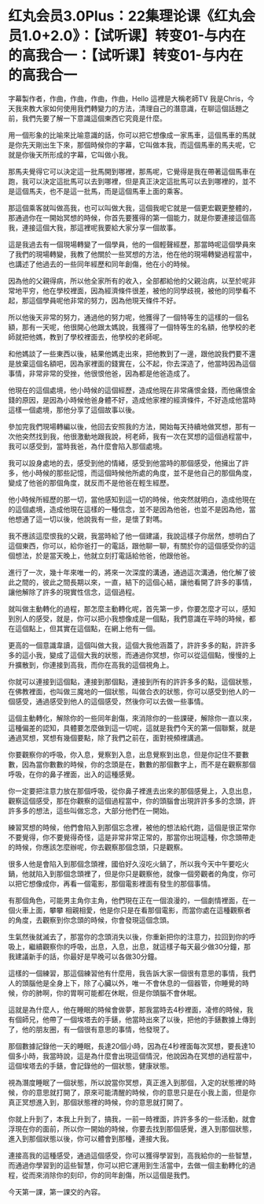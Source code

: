 # 红丸会员3.0Plus：22集理论课《红丸会员1.0+2.0》：【试听课】转变01-与内在的高我合一：【试听课】转变01-与内在的高我合一

字幕製作者，作曲，作曲，作曲，作曲，Hello 這裡是大稱老師TV 我是Chris，今天我來教大家如何使用我們轉變力的方法，清理自己的潛意識，在聊這個話題之前，我們先要了解一下意識這個東西它究竟是什麼。

用一個形象的比喻來比喻意識的話，你可以把它想像成一家馬車，這個馬車的馬就是你先天剛出生下來，那個時候你的字幕，它叫做本我，而這個馬車的馬夫呢，它就是你後天所形成的字幕，它叫做小我。

那馬夫覺得它可以決定這一批馬開到哪裡，那馬呢，它覺得是我在帶著這個馬車在跑，我可以決定這批馬可以去到哪裡，但是真正決定這批馬可以去到哪裡的，並不是這個馬夫，也不是這一批馬，而是這個馬車上面的乘客。

那這個乘客就叫做高我，也可以叫做大我，這個我呢它就是一個更宏觀更整體的，那通過你在一開始冥想的時候，你首先要獲得的第一個能力，就是你要連接這個高我，連接這個大我，那這裡呢我要給大家分享一個故事。

這是我過去有一個現場轉變了一個學員，他的一個輕聲經歷，那當時呢這個學員來了我們的現場轉變，我教了他關於一些冥想的方法，他在他的現場轉變過程當中，也講述了他過去的一些同年經歷和同年創傷，他在小的時候。

因為他的父親得病，所以他全家所有的收入，全部都給他的父親治病，以至於呢非常地平穷，他在學校裡面，因為經濟條件很差，被他的同學歧視，被他的同學看不起，那這個學員呢他非常的努力，因為他現天條件不好。

所以他後天非常的努力，通過他的努力呢，他獲得了一個特等生的這樣的一個名額，那有一天呢，他很開心他跟太媽說，我獲得了一個特等生的名額，他學校的老師就把他媽，教到了學校裡面去，他學校的老師呢。

和他媽談了一些東西以後，結果他媽走出來，把他教到了一邊，跟他說我們要不還是放棄這個名額吧，因為家裡面的錢實在，公不起，你去深造了，他當時因為這個事情，非常非常的受挫，他很恨他爸，因為都是他爸造成了。

他現在的這個處境，他小時候的這個經歷，造成他現在非常痛恨金錢，而他痛恨金錢的原因，是因為小時候他爸身體不好，造成他家裡的經濟條件，不好造成他當時這樣一個處境，那他分享了這個故事以後。

參加完我們現場轉編以後，他回去安照我的方法，開始每天持續地做冥想，那有一次他突然找到我，他很激動地跟我說，柯老師，我有一次在冥想的這個過程當中，我可以感受到，當時我爸，為什麼會陷入那個處境。

我可以設身處地的去，感受到他的情緒，感受到他當時的那個感受，他擁出了許多，他小時候的那些記憶，而這個時候他所處的角度，並不是他自己的那個角度，變成了他爸的那個角度，就反而不是他爸在輕生經歷。

他小時候所經歷的那一切，當他感知到這一切的時候，他突然就明白，造成他現在的這個處境，造成他現在這樣的一種信念，並不是因為他爸，也並不是因為他，當他想通了這一切以後，他說我有一些，是懷了對嗎。

我不應該這麼恨我的父親，我當時給了他一個建議，我說這樣子你居然，想明白了這個東西，你可以，給你爸打一的電話，跟他聊一聊，有關於你的這個感受你的這個想法，於是當天晚上，他就立刻打電話給他爸，他跟他爸。

進行了一次，幾十年來唯一的，將來一次深度的溝通，通過這次溝通，他化解了彼此之間的，彼此之間長期以來，一直，結下的這個心結，讓他看開了許多的事情，讓他解除了許多的現實性信念，這個過程。

就叫做主動轉化的過程，那怎麼主動轉化呢，首先第一步，你要怎麼才可以，感知到別人的感受，就是，你可以把小我想像成是一個點，我們意識在平時的時候，都在這個點上，但其實在這個點，在網上他有一個。

更高的一個意識韋讀，這個叫做大我，這個大我他涵蓋了，許許多多的點，許許多多的這小我，變成了這個大我的狀態，而通過你冥想，你可以從這個點，慢慢的上升擴散到，你連接到高我，而你在高我的這個視角上。

你就可以連接到這個點，連接到那個點，連接到所有的許許多多的點，這個狀態，在佛教裡面，也叫做三魔地的一個狀態，叫做合衣的狀態，你可以感受到他人的一個感受，通過感受到他人的這個感受，然後你可以去做一些事情。

這個主動轉化，解除你的一些同年創傷，來消除你的一些課硬，解除你一直以來，這種偏差的認知，具體要怎麼做到這一切呢，這就是我們今天的第一個聯繫，就是通過冥想，冥想有幾個要點，除了我們之前在，面對視頻裡講過。

你要觀察你的呼吸，你入息，覺察到入息，出息覺察到出息，但是你記住不要數數，因為當你數數的時候，你的念頭是在，數數的那個數字上，而不是在觀察那個呼吸，在你的鼻子裡面，出入的這種感覺。

你一定要把注意力放在那個呼吸，從你鼻子裡進去出來的那個感覺上，入息出息，觀察這個感受，那在你觀察的這個過程當中，你的頭腦會出現許許多多的念頭，許許多多的想法，這些叫做忘念，大部分他們在一開始。

練習冥想的時候，他們會陷入到那個忘念裡，被他的想法給代跑，這個是很正常你不要覺得，你不要覺得奇怪，這是非常非常正常的，那當你出現這種，你念頭帶走的時候，你應該怎麼辦呢，你去觀察那個念頭，只是觀察。

很多人他是會陷入到那個念頭裡，國伯好久沒吃火鍋了，所以我今天中午要吃火鍋，他就陷入到那個念頭裡了，但是你只是觀察他，就像一個旁觀者的角度，你可以把它想像成你，再看一個電影，那個電影裡面有發生的那個事情。

有那個角色，可能男主角你主角，他們現在正在一個浪漫的，一個劇情裡面，在一個火車上面，攀攀 相親相愛，他是你只是在看那個電影，而當你處在這種觀察者的角度，去觀察到你念頭的時候，你會發現這個念頭。

生氣然後就滅去了，那當你的念頭消失以後，你重新把你的注意力，拉回到你的呼吸上，繼續觀察你的呼吸，出息，入息，出息，就這樣子每天最少做30分鐘，那我建議新手的話，你最好是早晚可以各做30分鐘。

這樣的一個練習，那這個練習他有什麼用，我告訴大家一個很有意思的事情，我們人的頭腦他是全身上下，除了心臟以外，唯一不會休息的一個器管，你睡覺的時候，你的肺啊，你的胃啊可能都在休眠，但是你頭腦不會休眠。

這就是為什麼人，他在睡眠的時候會做夢，那我當時去4秒裡面，凌修的時候，我有個師兄，他帶了一個埃塔去的手錶，他當時出來了以後，把他的手錶數據上傳到了，他的朋友圈，有一個很有意思的事情，他發現了。

那個數據記錄他一天的睡眠，長達20個小時，因為在4秒裡面每次冥想，要長達10個多小時，我當時說，這是為什麼會出現這個情況，他說因為在冥想的過程當中，這個埃塔去的手錶，會記錄他的一個狀態，健康狀態。

視為潛度睡眠了一個狀態，所以說當你冥想，真正進入到那個，入定的狀態裡的時候，你的意思就打開了，原來可能清醒的時候，你的意思只是在小我上面，但是你真正冥想進入到，那個狀態裡的時候，你的意思就打開了。

你就上升到了，本我上升到了，搞我，一前一時裡面，許許多多的一些活動，就會浮現在你的面前，所以你一開始的時候，你要去找到那個感覺，進入到那個狀態，進入到那個狀態以後，你可以體會到那種，連接大我。

連接高我的這種感受，通過這個感受，你可以獲得學習到，高我給你的一些智慧，而通過你學習到的這些智慧，你可以把它運用到生活當中，去做一個主動轉化的過程，從而來消除你的刻印，你的同年創傷，所以這個是我們。

今天第一課，第一課交的內容。